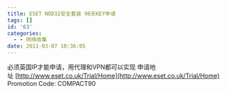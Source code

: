 ```yaml
---
title: ESET NOD32安全套装 90天KEY申请
tags: []
id: '63'
categories:
  - - 网络收集
date: 2011-03-07 10:36:05
---
```


必须英国IP才能申请，用代理和VPN都可以实现 申请地址 [http://www.eset.co.uk/Trial/Home](http://www.eset.co.uk/Trial/Home) Promotion Code: COMPACT90